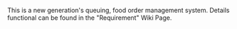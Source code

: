 This is a new generation's queuing, food order management system.
Details functional can be found in the "Requirement" Wiki Page.